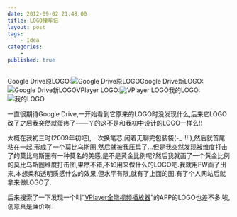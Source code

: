 ```yaml
---
date: 2012-09-02 21:48:00
title: LOGO撞车记
layout: post
tags:
    - Idea
categories:
    - 
published: true
---
```


Google Drive原LOGO:![Google Drive原LOGO](https://byfiles.storage.live.com/y1pXh3Bcc6oK2z-0fgN9qNN1m_A5B24y_CnjXSYGwZE3lt7KLWEHA-bVn7nRxUhs7OPbzp1A6fBuLWJZCX6aG4g4Q/googledrivelogo2.jpg)Google Drive新LOGO:![Google Drive新LOGO](https://byfiles.storage.live.com/y1pV1B1_lsugbf-rmRs6GC9boRQiaTHCf24OnxcTQs74fk0Uo0h3QoEX5ZXIu-vJFQOTAdjRmpM859WXHLnPhSC-w/googledrivelogo1.jpg)VPlayer LOGO:![VPlayer LOGO](https://byfiles.storage.live.com/y1pYF69-QDvLr3gWPaSNnOjODIXMAOhxOOc30U_IpEqKJZ1G1l0U3ROPGwbl9RpO9fcBd0wi7FD1neXnwLFkA4W9Q/vplayerlogo.jpg)我的LOGO:![我的LOGO](https://byfiles.storage.live.com/y1pjhgEom_iZQPGhDPKs74xUapHGXfDwtsNa_T2rZ-wB6Sjex3rxl5I3MSU2wYSFPlkhcgichbNLWO-EQKgDK4LbQ/logo.jpg)

一直很期待Google Drive,一开始看到它原来的LOGO时没发现什么,后来它LOGO改了之后我突然就蛋疼了——丫的这不是和我初中设计的LOGO一样么!!

大概在我初三时(2009年初吧),一次换笔芯,闲着无聊完包装袋(-_-!!!),然后就首尾粘在一起,形成了一个莫比乌斯圈,然后就被我压扁了…但是我突然发现被维度打击了的莫比乌斯圈有一种莫名的美感,是不是黄金比例呢?然后我就画了一个黄金比例的莫比乌斯圈维度打击图,果然不错,不如用来做什么的LOGO吧.我就用FW画了出来,本想柔和透明质感什么的效果,但水平有限,就有了上面的图.有了个人网站后就拿来做LOGO了.

后来搜索了一下发现一个叫”[VPlayer全能视频播放器](https://vplayer.net/)”的APP的LOGO也差不多.唉,创意真是廉价啊.